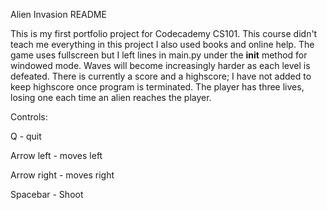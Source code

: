 Alien Invasion README

This is my first portfolio project for Codecademy CS101.
This course didn't teach me everything in this project I also
used books and online help. The game uses fullscreen but I left
lines in main.py under the __init__ method for windowed mode. Waves will become
increasingly harder as each level is defeated.
There is currently a score and a highscore; I have not added to keep
highscore once program is terminated. The player has three lives, losing one
each time an alien reaches the player.

Controls:

Q - quit

Arrow left - moves left

Arrow right - moves right

Spacebar - Shoot
